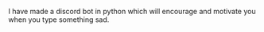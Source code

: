 I have made a discord bot in python which will encourage and motivate you when you type something sad.

